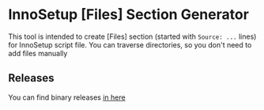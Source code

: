 # InnoSetup [Files] Section Generator

This tool is intended to create [Files] section (started with `Source: ...` lines) for InnoSetup script file.
You can traverse directories, so you don't need to add files manually

## Releases
You can find binary releases [in here](https://github.com/ir1keren/innosetup-files-gen/releases/)